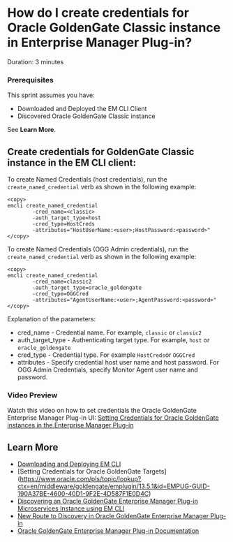 # How do I create credentials for Oracle GoldenGate Classic instance in Enterprise Manager Plug-in?
Duration: 3 minutes

### Prerequisites
This sprint assumes you have:
  * Downloaded and Deployed the EM CLI Client
  * Discovered Oracle GoldenGate Classic instance

See **Learn More**.

## Create credentials for GoldenGate Classic instance in the EM CLI client:

To create Named Credentials (host credentials), run the `create_named_credential` verb as shown in the following example:
```  
<copy>
emcli create_named_credential
        -cred_name=<classic>
        -auth_target_type=host
        -cred_type=HostCreds
        -attributes="HostUserName:<user>;HostPassword:<password>"
</copy>
```   
To create Named Credentials (OGG Admin credentials), run the `create_named_credential` verb as shown in the following example:
```  
<copy>
emcli create_named_credential
        -cred_name=classic2
        -auth_target_type=oracle_goldengate
        -cred_type=OGGCred
        -attributes="AgentUserName:<user>;AgentPassword:<password>"
</copy>
```   

Explanation of the parameters:
* cred_name - Credential name. For example, `classic` or `classic2`
* auth\_target\_type - Authenticating target type. For example, `host` or `oracle_goldengate`
* cred_type - Credential type. For example `HostCreds`or `OGGCred`
* attributes - Specify credential host user name and host password. For OGG Admin Credentials, specify Monitor Agent user name and password.

### Video Preview
Watch this video on how to set credentials the Oracle GoldenGate Enterprise Manager Plug-in UI: [Setting Credentials for Oracle GoldenGate instances in the Enterprise Manager Plug-in](youtube:zFaX348_LiA)

## Learn More

* [Downloading and Deploying EM CLI ](https://docs.oracle.com/en/enterprise-manager/cloud-control/enterprise-manager-cloud-control/13.4/emcli/downloading-and-deploying-em-cli.html#GUID-5DD77C55-387D-43C3-9DC2-2245569A6AFF)
* [Setting Credentials for Oracle GoldenGate Targets] (https://www.oracle.com/pls/topic/lookup?ctx=en/middleware/goldengate/emplugin/13.5.1&id=EMPUG-GUID-190A37BE-4600-40D1-9F2E-4D587F1E0D4C)
* [Discovering an Oracle GoldenGate Enterprise Manager Plug-in Microservices Instance using EM CLI](https://docs.oracle.com/en/middleware/goldengate/emplugin/13.5.1/empug/discovering-oracle-goldengate-targets-ma-instance-emcli.html#GUID-57AA8120-69C2-4818-9021-91E5F8BFFB7C)
* [New Route to Discovery in Oracle GoldenGate Enterprise Manager Plug-in](https://blogs.oracle.com/dataintegration/post/new-route-to-discovery-in-oracle-goldengate-enterprise-manager-plug-in-134200)
* [Oracle GoldenGate Enterprise Manager Plug-in Documentation](https://docs.oracle.com/en/middleware/goldengate/emplugin/index.html)
